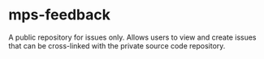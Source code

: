 # mps-feedback
A public repository for issues only. Allows users to view and create issues that can be cross-linked with the private source code repository.
